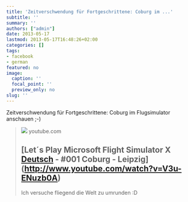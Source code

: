 ```yaml
---
title: 'Zeitverschwendung für Fortgeschrittene: Coburg im ...'
subtitle: ''
summary: ''
authors: ["admin"]
date: 2013-05-17
lastmod: 2013-05-17T16:48:26+02:00
categories: []
tags:
- facebook
- german
featured: no
image:
  caption: ''
  focal_point: ''
  preview_only: no
slug: ''
---
```

Zeitverschwendung für Fortgeschrittene: Coburg im Flugsimulator anschauen ;-)
> [![](https://i.ytimg.com/vi/V3u-ENuzb0A/maxresdefault.jpg)](http://www.youtube.com/watch?v=V3u-ENuzb0A)
> youtube.com
> ## [Let´s Play Microsoft Flight Simulator X [Deutsch](HD) - #001 Coburg - Leipzig](http://www.youtube.com/watch?v=V3u-ENuzb0A)
>
>Ich versuche fliegend die Welt zu umrunden :D


